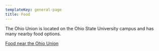 ```yaml
---
templateKey: general-page
title: Food
---
```


The Ohio Union is located on the Ohio State University campus and has many nearby food options.

[Food near the Ohio Union](https://www.google.com/maps/search/Food+/@39.9983606,-83.0121964,16z/data=!3m1!4b1!4m8!2m7!3m6!1sFood+!2sOhio+Union,+Columbus,+OH+43210!3s0x88388eb8e1ad7407:0x6eb50adaef6f6294!4m2!1d-83.00776!2d39.998361)